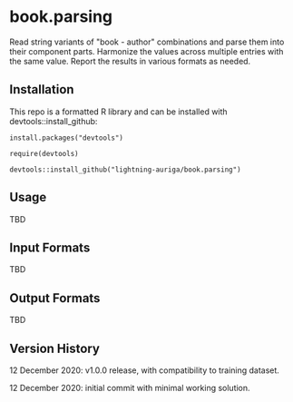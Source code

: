 # book.parsing
 
Read string variants of "book - author" combinations and parse them into their component parts.
Harmonize the values across multiple entries with the same value. Report the results in various
formats as needed.


## Installation

This repo is a formatted R library and can be installed with devtools::install_github:

`install.packages("devtools")`

`require(devtools)`

`devtools::install_github("lightning-auriga/book.parsing")`

## Usage

TBD

## Input Formats

TBD

## Output Formats

TBD

## Version History

12 December 2020: v1.0.0 release, with compatibility to training dataset.

12 December 2020: initial commit with minimal working solution.